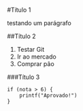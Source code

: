 #Título 1

testando um parágrafo

##Título 2

1. Testar Git
2. Ir ao mercado
3. Comprar pão

###Título 3

```
if (nota > 6) {
	printf("Aprovado!")
}
``` 
